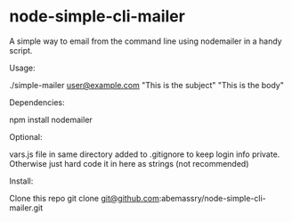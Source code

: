 node-simple-cli-mailer
======================

A simple way to email from the command line using nodemailer in a handy script.


Usage:

./simple-mailer user@example.com "This is the subject" "This is the body"


Dependencies:

npm install nodemailer


Optional:

vars.js file in same directory added to .gitignore to keep login info
private.  Otherwise just hard code it in here as strings (not recommended)

Install:

Clone this repo
git clone git@github.com:abemassry/node-simple-cli-mailer.git
